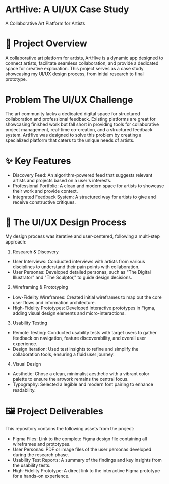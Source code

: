 # ArtHive: A UI/UX Case Study
A Collaborative Art Platform for Artists

# 🎨 Project Overview
A collaborative art platform for artists, ArtHive is a dynamic app designed to connect artists, facilitate seamless collaboration, and provide a dedicated space for creative exploration. This project serves as a case study showcasing my UI/UX design process, from initial research to final prototype.

# Problem The UI/UX Challenge
The art community lacks a dedicated digital space for structured collaboration and professional feedback. Existing platforms are great for showcasing finished work but fall short in providing tools for collaborative project management, real-time co-creation, and a structured feedback system. ArtHive was designed to solve this problem by creating a specialized platform that caters to the unique needs of artists.

# ✨ Key Features
* Discovery Feed: An algorithm-powered feed that suggests relevant artists and projects based on a user's interests.
* Professional Portfolio: A clean and modern space for artists to showcase their work and provide context.
* Integrated Feedback System: A structured way for artists to give and receive constructive critiques.

# 🚀 The UI/UX Design Process
My design process was iterative and user-centered, following a multi-step approach:

1. Research & Discovery
* User Interviews: Conducted interviews with artists from various disciplines to understand their pain points with collaboration.
* User Personas: Developed detailed personas, such as "The Digital Illustrator" and "The Sculptor," to guide design decisions.

2. Wireframing & Prototyping
* Low-Fidelity Wireframes: Created initial wireframes to map out the core user flows and information architecture.
* High-Fidelity Prototypes: Developed interactive prototypes in Figma, adding visual design elements and micro-interactions.

3. Usability Testing
* Remote Testing: Conducted usability tests with target users to gather feedback on navigation, feature discoverability, and overall user experience.
* Design Iteration: Used test insights to refine and simplify the collaboration tools, ensuring a fluid user journey.

4. Visual Design
* Aesthetic: Chose a clean, minimalist aesthetic with a vibrant color palette to ensure the artwork remains the central focus.
* Typography: Selected a legible and modern font pairing to enhance readability.

# 🖼️ Project Deliverables
This repository contains the following assets from the project:

* Figma Files: Link to the complete Figma design file containing all wireframes and prototypes.
* User Personas: PDF or image files of the user personas developed during the research phase.
* Usability Test Reports: A summary of the findings and key insights from the usability tests.
* High-Fidelity Prototype: A direct link to the interactive Figma prototype for a hands-on experience.
